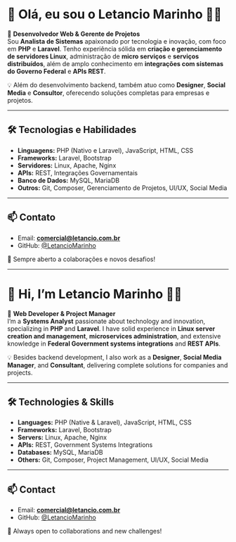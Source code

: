 # 👋 Olá, eu sou o Letancio Marinho 🧑‍💻

🚀 **Desenvolvedor Web & Gerente de Projetos**  
Sou **Analista de Sistemas** apaixonado por tecnologia e inovação, com foco em **PHP** e **Laravel**. Tenho experiência sólida em **criação e gerenciamento de servidores Linux**, administração de **micro serviços** e **serviços distribuídos**, além de amplo conhecimento em **integrações com sistemas do Governo Federal** e **APIs REST**.

💡 Além do desenvolvimento backend, também atuo como **Designer**, **Social Media** e **Consultor**, oferecendo soluções completas para empresas e projetos.

---

## 🛠️ **Tecnologias e Habilidades**
- **Linguagens:** PHP (Nativo e Laravel), JavaScript, HTML, CSS
- **Frameworks:** Laravel, Bootstrap
- **Servidores:** Linux, Apache, Nginx
- **APIs:** REST, Integrações Governamentais
- **Banco de Dados:** MySQL, MariaDB
- **Outros:** Git, Composer, Gerenciamento de Projetos, UI/UX, Social Media

---

## 📫 **Contato**
- Email: **comercial@letancio.com.br**
- GitHub: [@LetancioMarinho](https://github.com/LetancioMarinho)

💬 Sempre aberto a colaborações e novos desafios!

---

# 👋 Hi, I’m Letancio Marinho 🧑‍💻

🚀 **Web Developer & Project Manager**  
I’m a **Systems Analyst** passionate about technology and innovation, specializing in **PHP** and **Laravel**. I have solid experience in **Linux server creation and management**, **microservices administration**, and extensive knowledge in **Federal Government systems integrations** and **REST APIs**.

💡 Besides backend development, I also work as a **Designer**, **Social Media Manager**, and **Consultant**, delivering complete solutions for companies and projects.

---

## 🛠️ **Technologies & Skills**
- **Languages:** PHP (Native & Laravel), JavaScript, HTML, CSS
- **Frameworks:** Laravel, Bootstrap
- **Servers:** Linux, Apache, Nginx
- **APIs:** REST, Government Systems Integrations
- **Databases:** MySQL, MariaDB
- **Others:** Git, Composer, Project Management, UI/UX, Social Media

---

## 📫 **Contact**
- Email: **comercial@letancio.com.br**
- GitHub: [@LetancioMarinho](https://github.com/LetancioMarinho)

💬 Always open to collaborations and new challenges!


